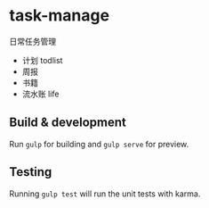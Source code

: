 # task-manage
日常任务管理
- 计划 todlist
- 周报 
- 书籍 
- 流水账 life


## Build & development

Run `gulp` for building and `gulp serve` for preview.

## Testing

Running `gulp test` will run the unit tests with karma.
